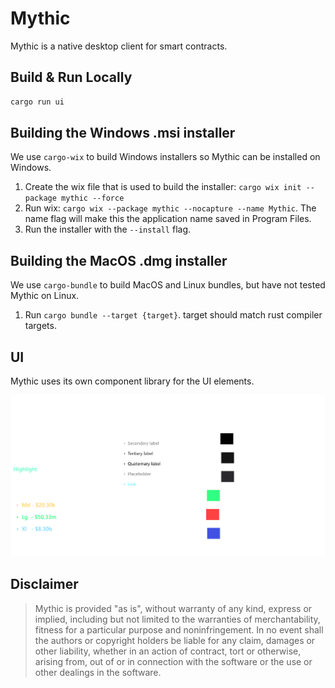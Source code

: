 # Mythic

Mythic is a native desktop client for smart contracts.

## Build & Run Locally

```bash
cargo run ui
```

## Building the Windows .msi installer

We use `cargo-wix` to build Windows installers so Mythic can be installed on Windows.

1. Create the wix file that is used to build the installer: `cargo wix init --package mythic --force`
2. Run wix: `cargo wix --package mythic --nocapture --name Mythic`. The name flag will make this the application name saved in Program Files.
3. Run the installer with the `--install` flag.

## Building the MacOS .dmg installer

We use `cargo-bundle` to build MacOS and Linux bundles, but have not tested Mythic on Linux.

1. Run `cargo bundle --target {target}`. target should match rust compiler targets.

## UI

Mythic uses its own component library for the UI elements.

![](./assets/excalibur_ui_components.png)


## Disclaimer
> Mythic is provided "as is", without warranty of any kind, express or implied, including but not limited to the warranties of merchantability, fitness for a particular purpose and noninfringement. In no event shall the authors or copyright holders be liable for any claim, damages or other liability, whether in an action of contract, tort or otherwise, arising from, out of or in connection with the software or the use or other dealings in the software.